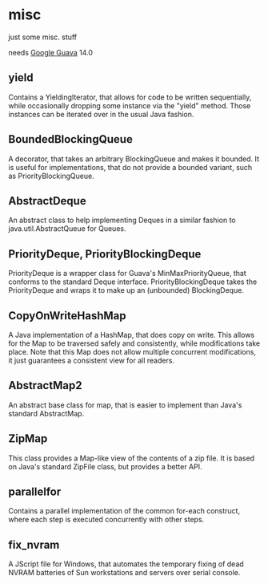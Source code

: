 misc
====

just some misc. stuff

needs [Google Guava](https://code.google.com/p/guava-libraries/) 14.0


yield
-----

Contains a YieldingIterator, that allows for code to be written sequentially, while occasionally dropping some instance via the "yield" method. Those instances can be iterated over in the usual Java fashion.

BoundedBlockingQueue
------------------

A decorator, that takes an arbitrary BlockingQueue and makes it bounded.
It is useful for implementations, that do not provide a bounded variant, such as PriorityBlockingQueue.

AbstractDeque
-------------

An abstract class to help implementing Deques in a similar fashion to java.util.AbstractQueue for Queues.

PriorityDeque, PriorityBlockingDeque
------------------------------------

PriorityDeque is a wrapper class for Guava's MinMaxPriorityQueue, that conforms to the standard Deque interface.
PriorityBlockingDeque takes the PriorityDeque and wraps it to make up an (unbounded) BlockingDeque.

CopyOnWriteHashMap
------------------

A Java implementation of a HashMap, that does copy on write. This allows for the Map to be traversed safely and consistently, while modifications take place.
Note that this Map does not allow multiple concurrent modifications, it just guarantees a consistent view for all readers.

AbstractMap2
-------------

An abstract base class for map, that is easier to implement than Java's standard AbstractMap.

ZipMap
-----------

This class provides a Map-like view of the contents of a zip file.
It is based on Java's standard ZipFile class, but provides a better API.

parallelfor
-----------

Contains a parallel implementation of the common for-each construct, where each step is executed concurrently with other steps.

fix_nvram
---------

A JScript file for Windows, that automates the temporary fixing of dead NVRAM batteries of Sun workstations and servers over serial console.
